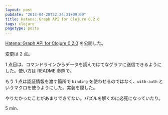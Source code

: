 ```yaml
---
layout: post
pubdate: "2013-04-28T22:24:31+09:00"
title: Hatena::Graph API for Clojure 0.2.0
tags: clojure
pagetype: posts
---
```

[Hatena::Graph API for Clojure 0.2.0][hatena-graph-0.2.0] を公開した。

変更は 2 点。

1 点目は、コマンドラインからデータを読んではてなグラフに送信できるようにした。使い方は README 参照で。

もう 1 点は認証情報を渡す箇所で `binding` を使わせるのではなく、`with-auth` というマクロを使うようにした。実装を隠した。

やりたかったことがあまりできてない。パズルを解くのに必死になっていたり。

5 min.

[hatena-graph-0.2.0]: https://github.com/bouzuya/clj-hatena-graph

